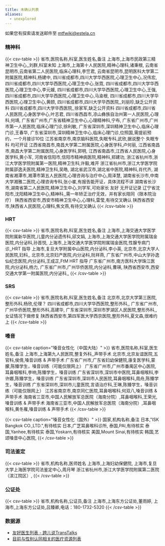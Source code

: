 ```yaml
---
title: 未确认列表
aliases:
  - unexplored
---
```


如果您有探索请发送邮件至 <mtfwiki@estela.cn>

### 精神科

{{< csv-table >}}
省市,医院名称,科室,医生姓名,备注
上海市,上海市民政第三精神卫生中心,,刘群,科室未知
上海市,上海第十人民医院,精神心理科,诸秉根,
云南省昆明市,云南省第二人民医院,临床心理科,李竺君,
云南省昆明市,昆明医科大学第二附属医院,精神科,杨建中,
四川省成都市,四川大学华西医院,心理卫生中心,况伟宏,
四川省成都市,四川大学华西医院,心理卫生中心,张霓,
四川省成都市,四川大学华西医院,心理卫生中心,李元媛,
四川省成都市,四川大学华西医院,心理卫生中心,王强,
四川省成都市,四川大学华西医院,心理卫生中心,马渝根,
四川省成都市,四川大学华西医院,心理卫生中心,黄颐,
四川省成都市,四川大学华西医院,,刘丽珍,缺乏公开资料
四川省成都市,四川大学华西医院,,徐家军,缺乏公开资料
四川省成都市,四川省人民医院,心身医学中心,叶志君,
四川省西昌市,凉山彝族自治州第一人民医院,心理科,何靖,
广东省广州市,广东省精神卫生中心,心理精神科,宁布,
广东省广州市,广州市第一人民医院,临床心理门诊,徐利敏,
广东省深圳市,深圳精神卫生中心,临床心理门诊,王春华,
广东省深圳市,深圳精神卫生中心,临床心理门诊,位照国,需提前预约，一个月接诊10位
江苏省南京市,南京脑科医院,失眠专科,武欣,据说整个 失眠专科 均可开证
江西省南昌市,南昌大学第二附属医院,心身医学科,卢何丽,
江西省南昌市,南昌大学第二附属医院,心身医学科,郭明,
江西省南昌市,江西省人民医院,心身医学科,黄小军,
河南省信阳市,信阳市精神病医院,精神科,郑建功,
浙江省杭州市,浙江大学医学院附属第一医院,精神卫生科,许毅,难开
浙江省杭州市,浙江大学医学院附属邵逸夫医院,精神卫生科,吴皓,
湖北省武汉市,湖北省中医院,精神科,肖代齐,
湖南省湘潭市,湘潭市第五人民医院,心理咨询与治疗中心,周泽慧,
湖南省长沙市,中南大学湘雅二医院,心理咨询专科,张小崔,有报告能开证，具体流程不详
湖南省长沙市,湖南省第二人民医院,精神卫生中心,刘学军,可劝家长 友好 无开证记录
辽宁省沈阳市,沈阳精神卫生中心,精神科,,需一年矫正治疗无效，并有家长陪同（限本院治疗）
陕西省西安市,西安市精神卫生中心,心理科,雷莹,有待交叉确认
陕西省西安市,陕西省人民医院,心理科,焦文燕,有待交叉确认
{{< /csv-table >}}

### HRT

{{< csv-table >}}
省市,医院名称,科室,医生姓名,备注
上海市,上海交通大学医学院附属新华医院,儿童内分泌遗传科,邱文娟,
上海市,上海交通大学医学院附属瑞金医院,内分泌科,孙首悦,
上海市,上海交通大学医学院附属瑞金医院,性腺专病门诊,,HRT 指导
上海市,复旦大学附属中山医院,内分泌科,李小英,
北京市,北京大学人民医院,妇科,,
北京市,北京妇产医院,内分泌科,阮祥燕,
广东省广州市,中山大学孙逸仙纪念医院,内分泌科,王成芷,FtM HRT 指导
广东省广州市,南方医科大学珠江医院,内分泌科,杨力,
广东省广州市,广州华侨医院,内分泌科,曹瑛,
陕西省西安市,西安交通大学第一附属医院,内分泌科,,
{{< /csv-table >}}

### SRS

{{< csv-table >}}
省市,医院名称,科室,医生姓名,备注
北京市,北京大学第三医院,整形外科,杨欣,伦理？
四川省成都市,四川大学华西医院,整形外科,,
广东省广州市,广州华侨医院,整形外科,高建华,
广东省深圳市,深圳市罗湖区人民医院,整形外科,,女证情况下做修复
陕西省西安市,第四军医大学西京医院,整形外科,夏文森,很难约上
{{< /csv-table >}}

### 嗓音

{{< csv-table caption="嗓音女性化（中国大陆）" >}}
省市,医院名称,科室,医生姓名,备注
上海市,上海第九人民医院,整复外科,,声带手术
北京市,北京友谊医院,五官科,侯倩,嗓音训练 & 声带手术
广东省广州市,广东省妇幼保健院,康复医学科,蒙朦,陈臻学生，嗓音训练（可能仅限网上）
广东省广州市,广州市番禺区中心医院,耳鼻咽喉科,李响,陈臻学生，嗓音训练
广东省深圳市,深圳市中医院,耳鼻咽喉科,李许娜,陈臻学生，嗓音训练
广东省深圳市,深圳市人民医院,耳鼻咽喉科,周舟,陈臻学生，嗓音训练
广东省深圳市,深圳市儿童医院,言语治疗科,王琳,陈臻学生，嗓音训练（可能仅限网上）
江苏省南京市,南京同仁医院,耳鼻咽喉科,何双八,嗓音训练 & 声带手术
海南省三亚市,中国人民解放军总医院（海南分院）,耳鼻咽喉科,王荣光,嗓音训练 & 声带手术
海南省三亚市,中国人民解放军总医院（海南分院）,耳鼻咽喉科,黄冬雁,嗓音训练 & 声带手术
{{< /csv-table >}}

{{< csv-table caption="嗓音女性化（国外）" >}}
国家,机构名称,备注
日本,"ISK Bangkok CO.,LTD.",有待核实
日本,广芝耳鼻喉科诊所,
泰国,PAI,有待核实
泰国,Yanhee,有待核实
泰国,Yoskarn,有待核实
美国,Mount Sinai,有待核实
韩国,艺颂嗓音中心医院,
{{< /csv-table >}}

### 司法鉴定

{{< csv-table >}}
省市,机构名称,医师姓名
上海市,上海妇幼保健院,
上海市,复旦大学上海医学院司法鉴定中心,周月琴
浙江省杭州市,浙江大学医学院附属第二医院（滨江院区）,
{{< /csv-table >}}

### 公证处

{{< csv-table >}}
省市,机构名称,公证员,备注
上海市,上海东方公证处,董雨婷,
上海市,上海东方公证处,吕臻卿,电话：180-1732-5320
{{< /csv-table >}}

### 数据源

- [友好医生列表 - 跨儿说TransTalks](https://archive.md/g558s)
- [目前与性别认同相关的医疗资源列表](https://github.com/KristallWang/Transgender-lost-years/blob/master/0002_Medical/Medical_Resources/目前与性别认同相关的医疗资源列表.md)
